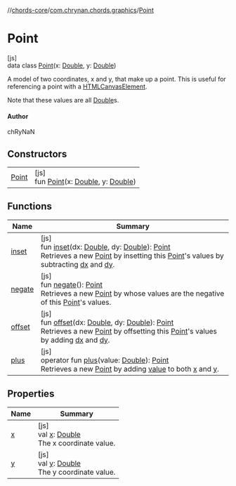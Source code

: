 //[chords-core](../../../index.md)/[com.chrynan.chords.graphics](../index.md)/[Point](index.md)

# Point

[js]\
data class [Point](index.md)(x: [Double](https://kotlinlang.org/api/latest/jvm/stdlib/kotlin/-double/index.html), y: [Double](https://kotlinlang.org/api/latest/jvm/stdlib/kotlin/-double/index.html))

A model of two coordinates, x and y, that make up a point. This is useful for referencing a point with a [HTMLCanvasElement](https://kotlinlang.org/api/latest/jvm/stdlib/org.w3c.dom/-h-t-m-l-canvas-element/index.html).

Note that these values are all [Double](https://kotlinlang.org/api/latest/jvm/stdlib/kotlin/-double/index.html)s.

#### Author

chRyNaN

## Constructors

| | |
|---|---|
| [Point](-point.md) | [js]<br>fun [Point](-point.md)(x: [Double](https://kotlinlang.org/api/latest/jvm/stdlib/kotlin/-double/index.html), y: [Double](https://kotlinlang.org/api/latest/jvm/stdlib/kotlin/-double/index.html)) |

## Functions

| Name | Summary |
|---|---|
| [inset](inset.md) | [js]<br>fun [inset](inset.md)(dx: [Double](https://kotlinlang.org/api/latest/jvm/stdlib/kotlin/-double/index.html), dy: [Double](https://kotlinlang.org/api/latest/jvm/stdlib/kotlin/-double/index.html)): [Point](index.md)<br>Retrieves a new [Point](index.md) by insetting this [Point](index.md)'s values by subtracting [dx](inset.md) and [dy](inset.md). |
| [negate](negate.md) | [js]<br>fun [negate](negate.md)(): [Point](index.md)<br>Retrieves a new [Point](index.md) by whose values are the negative of this [Point](index.md)'s values. |
| [offset](offset.md) | [js]<br>fun [offset](offset.md)(dx: [Double](https://kotlinlang.org/api/latest/jvm/stdlib/kotlin/-double/index.html), dy: [Double](https://kotlinlang.org/api/latest/jvm/stdlib/kotlin/-double/index.html)): [Point](index.md)<br>Retrieves a new [Point](index.md) by offsetting this [Point](index.md)'s values by adding [dx](offset.md) and [dy](offset.md). |
| [plus](plus.md) | [js]<br>operator fun [plus](plus.md)(value: [Double](https://kotlinlang.org/api/latest/jvm/stdlib/kotlin/-double/index.html)): [Point](index.md)<br>Retrieves a new [Point](index.md) by adding [value](plus.md) to both [x](x.md) and [y](y.md). |

## Properties

| Name | Summary |
|---|---|
| [x](x.md) | [js]<br>val [x](x.md): [Double](https://kotlinlang.org/api/latest/jvm/stdlib/kotlin/-double/index.html)<br>The x coordinate value. |
| [y](y.md) | [js]<br>val [y](y.md): [Double](https://kotlinlang.org/api/latest/jvm/stdlib/kotlin/-double/index.html)<br>The y coordinate value. |
